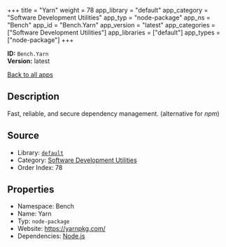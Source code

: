 ﻿+++
title = "Yarn"
weight = 78
app_library = "default"
app_category = "Software Development Utilities"
app_typ = "node-package"
app_ns = "Bench"
app_id = "Bench.Yarn"
app_version = "latest"
app_categories = ["Software Development Utilities"]
app_libraries = ["default"]
app_types = ["node-package"]
+++

**ID:** `Bench.Yarn`  
**Version:** latest  
<!--more-->

[Back to all apps](/apps/)

## Description
Fast, reliable, and secure dependency management.
(alternative for _npm_)

## Source

* Library: [`default`](/app_libraries/default)
* Category: [Software Development Utilities](/app_categories/software-development-utilities)
* Order Index: 78

## Properties

* Namespace: Bench
* Name: Yarn
* Typ: `node-package`
* Website: <https://yarnpkg.com/>
* Dependencies: [Node.js](/apps/Bench.Node)

